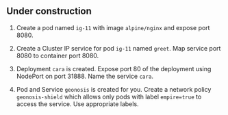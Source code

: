 
## Under construction

1. Create a pod named `ig-11` with image `alpine/nginx` and expose port 8080.

1. Create a Cluster IP service for pod `ig-11` named `greet`. Map service port 8080 to container port 8080.

1. Deployment `cara` is created. Expose port 80 of the deployment using NodePort on port 31888. Name the service `cara`.

1. Pod and Service `geonosis` is created for you. Create a network policy `geonosis-shield` which allows only pods with label `empire=true` to access the service. Use appropriate labels.
